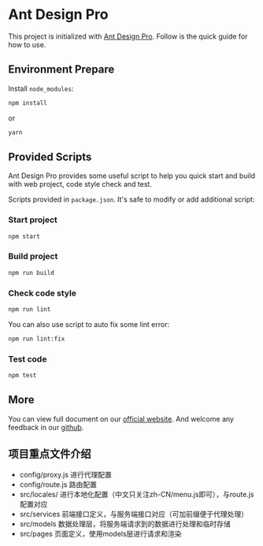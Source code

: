 # Ant Design Pro

This project is initialized with [Ant Design Pro](https://pro.ant.design). Follow is the quick guide for how to use.

## Environment Prepare

Install `node_modules`:

```bash
npm install
```

or

```bash
yarn
```

## Provided Scripts

Ant Design Pro provides some useful script to help you quick start and build with web project, code style check and test.

Scripts provided in `package.json`. It's safe to modify or add additional script:

### Start project

```bash
npm start
```

### Build project

```bash
npm run build
```

### Check code style

```bash
npm run lint
```

You can also use script to auto fix some lint error:

```bash
npm run lint:fix
```

### Test code

```bash
npm test
```

## More

You can view full document on our [official website](https://pro.ant.design). And welcome any feedback in our [github](https://github.com/ant-design/ant-design-pro).

## 项目重点文件介绍
* config/proxy.js 进行代理配置
* config/route.js 路由配置
* src/locales/ 进行本地化配置（中文只关注zh-CN/menu.js即可），与route.js配置对应
* src/services 前端接口定义，与服务端接口对应（可加前缀便于代理处理）
* src/models 数据处理层，将服务端请求到的数据进行处理和临时存储
* src/pages 页面定义，使用models层进行请求和渲染

